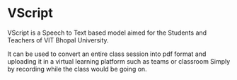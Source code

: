 # VScript
VScript is a Speech to Text based model aimed for the Students and Teachers of VIT Bhopal University. 

It can be used to convert an entire class session into pdf format and uploading it in a virtual learning platform such as teams or classroom Simply by recording while the class would be going on.
